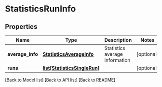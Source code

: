 # StatisticsRunInfo

## Properties
Name | Type | Description | Notes
------------ | ------------- | ------------- | -------------
**average_info** | [**StatisticsAverageInfo**](StatisticsAverageInfo.md) | Statistics average information | [optional] 
**runs** | [**list[StatisticsSingleRun]**](StatisticsSingleRun.md) |  | [optional] 

[[Back to Model list]](../README.md#documentation-for-models) [[Back to API list]](../README.md#documentation-for-api-endpoints) [[Back to README]](../README.md)


